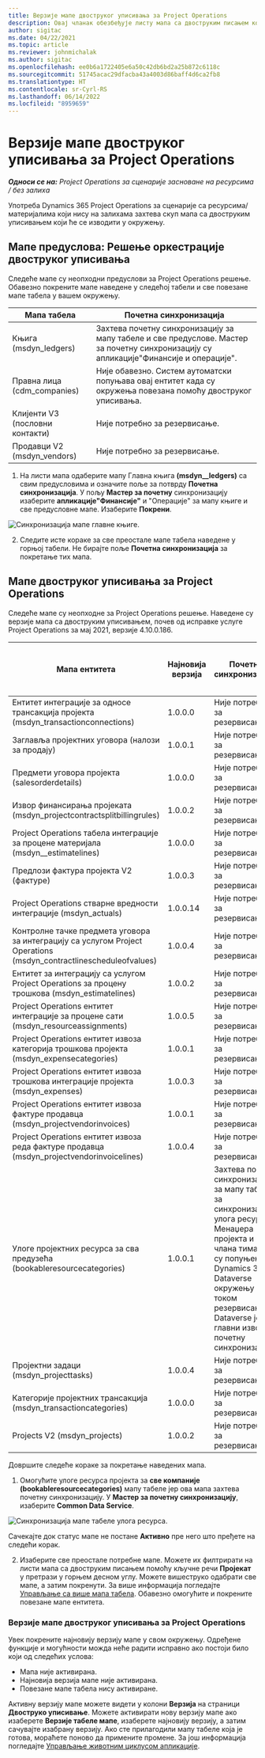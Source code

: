 ```yaml
---
title: Верзије мапе двоструког уписивања за Project Operations
description: Овај чланак обезбеђује листу мапа са двоструким писањем које су потребне за Dynamics 365 Project Operations.
author: sigitac
ms.date: 04/22/2021
ms.topic: article
ms.reviewer: johnmichalak
ms.author: sigitac
ms.openlocfilehash: ee0b6a1722405e6a50c42db6bd2a25b872c6118c
ms.sourcegitcommit: 51745acac29dfacba43a4003d86baff4d6ca2fb8
ms.translationtype: HT
ms.contentlocale: sr-Cyrl-RS
ms.lasthandoff: 06/14/2022
ms.locfileid: "8959659"
---
```

# <a name="project-operations-dual-write-map-versions"></a>Верзије мапе двоструког уписивања за Project Operations

_**Односи се на:** Project Operations за сценарије засноване на ресурсима / без залиха_

Употреба Dynamics 365 Project Operations за сценарије са ресурсима/материјалима који нису на залихама захтева скуп мапа са двоструким уписивањем који ће се изводити у окружењу. 

## <a name="prerequisite-maps-dual-write-orchestration-solution"></a>Мапе предуслова: Решење оркестрације двоструког уписивања

Следеће мапе су неопходни предуслови за Project Operations решење. Обавезно покрените мапе наведене у следећој табели и све повезане мапе табела у вашем окружењу.

| Мапа табела | Почетна синхронизација |
| --- | --- |
| Књига (msdyn_ledgers) | Захтева почетну синхронизацију за мапу табеле и све предуслове. Мастер за почетну синхронизацију су апликације"Финансије и операције". |
| Правна лица (cdm_companies) | Није обавезно. Систем аутоматски попуњава овај ентитет када су окружења повезана помоћу двоструког уписивања. |
| Клијенти V3 (пословни контакти) | Није потребно за резервисање. |
| Продавци V2 (msdyn_vendors) | Није потребно за резервисање. |

1. На листи мапа одаберите мапу Главна књига **(msdyn\__ledgers)** са свим предусловима и означите поље за потврду **Почетна синхронизација**. У пољу **Мастер за почетну** синхронизацију изаберите **апликације"Финансије"** и "Операције" за мапу књиге и све предусловне мапе. Изаберите **Покрени**.

![Синхронизација мапе главне књиге.](media/DW6.png)

2. Следите исте кораке за све преостале мапе табела наведене у горњој табели. Не бирајте поље **Почетна синхронизација** за покретање тих мапа.

## <a name="project-operations-dual-write-maps"></a>Мапе двоструког уписивања за Project Operations

Следеће мапе су неопходне за Project Operations решење. Наведене су верзије мапа са двоструким уписивањем, почев од исправке услуге Project Operations за мај 2021, верзије 4.10.0.186.

| Мапа ентитета | Најновија верзија | Почетна синхронизација | Потребна Дyнамицс 365 Финанце верзија |
| --- | --- | --- | --- |
| Ентитет интеграције за односе трансакција пројекта (msdyn\_transactionconnections) | 1.0.0.0 | Није потребно за резервисање. ||
| Заглавља пројектних уговора (налози за продају) | 1.0.0.1 | Није потребно за резервисање. ||
| Предмети уговора пројекта (salesorderdetails) | 1.0.0.0 | Није потребно за резервисање. ||
| Извор финансирања пројеката (msdyn_projectcontractsplitbillingrules) | 1.0.0.2 | Није потребно за резервисање. ||
| Project Operations табела интеграције за процене материјала (msdyn\__estimatelines) | 1.0.0.0 | Није потребно за резервисање. ||
| Предлози фактура пројекта V2 (фактуре) | 1.0.0.3 | Није потребно за резервисање. ||
| Project Operations стварне вредности интеграције (msdyn_actuals) | 1.0.0.14 | Није потребно за резервисање. ||
| Контролне тачке предмета уговора за интеграцију са услугом Project Operations (msdyn_contractlinescheduleofvalues) | 1.0.0.4 | Није потребно за резервисање. ||
| Ентитет за интеграцију са услугом Project Operations за процену трошкова (msdyn_estimatelines) | 1.0.0.2 | Није потребно за резервисање. ||
| Project Operations ентитет интеграције за процене сати (msdyn_resourceassignments) | 1.0.0.5 | Није потребно за резервисање. ||
| Project Operations ентитет извоза категорија трошкова пројекта (msdyn_expensecategories) | 1.0.0.1 | Није потребно за резервисање. ||
| Project Operations ентитет извоза трошкова интеграције пројекта (msdyn_expenses) | 1.0.0.3 | Није потребно за резервисање. ||
| Project Operations ентитет извоза фактуре продавца (msdyn_projectvendorinvoices) | 1.0.0.1 | Није потребно за резервисање. |10.0.26 или новији|
| Project Operations ентитет извоза реда фактуре продавца (msdyn_projectvendorinvoicelines) | 1.0.0.4 | Није потребно за резервисање. | 10.0.26 или новији |
| Улоге пројектних ресурса за сва предузећа (bookableresourcecategories) | 1.0.0.1 | Захтева почетну синхронизацију за мапу табеле за синхронизацију улога ресурса Менаџера пројекта и члана тима који су попуњени у Dynamics 365 Dataverse окружењу током резервисања. Dataverse је главни извор за почетну синхронизацију. ||
| Пројектни задаци (msdyn_projecttasks) | 1.0.0.4 | Није потребно за резервисање. ||
| Категорије пројектних трансакција (msdyn_transactioncategories) | 1.0.0.0 | Није потребно за резервисање. ||
| Projects V2 (msdyn_projects) | 1.0.0.2 | Није потребно за резервисање. ||

Довршите следеће кораке за покретање наведених мапа.

1. Омогућите улоге ресурса пројекта за **све компаније (bookableresourcecategories)** мапу табеле јер ова мапа захтева почетну синхронизацију. У **Мастер за почетну синхронизацију**, изаберите **Common Data Service**. 

 ![Синхронизација мапе табеле улога ресурса.](media/6ResourceInitialSync.jpg)

 Сачекајте док статус мапе не постане **Активно** пре него што пређете на следећи корак.

2. Изаберите све преостале потребне мапе. Можете их филтрирати на листи мапа са двоструким писањем помоћу кључне речи **Пројекат** у претрази у горњем десном углу. Можете вишеструко одабрати све мапе, а затим покренути. За више информација погледајте [Управљање са више мапа табела](/dynamics365/fin-ops-core/dev-itpro/data-entities/dual-write/multiple-entity-maps). Обавезно омогућите и покрените повезане мапе ентитета.

### <a name="project-operations-dual-write-map-versions"></a>Верзије мапе двоструког уписивања за Project Operations

Увек покрените најновију верзију мапе у свом окружењу. Одређене функције и могућности можда неће радити исправно ако постоји било који од следећих услова:

- Мапа није активирана.
- Најновија верзија мапе није активирана. 
- Повезане мапе табела нису активиране.

Активну верзију мапе можете видети у колони **Верзија** на страници **Двоструко уписивање**. Можете активирати нову верзију мапе ако изаберете **Верзије табеле мапе**, изаберете најновију верзију, а затим сачувајте изабрану верзију. Ако сте прилагодили мапу табеле која је готова, мораћете поново да примените промене. За још информација погледајте [Управљање животним циклусом апликације](/dynamics365/fin-ops-core/dev-itpro/data-entities/dual-write/app-lifecycle-management).
